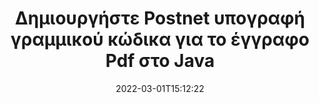 ---
############################# Static ############################
layout: "auto-gen-signature"
date: 2022-03-01T15:12:22
draft: false
operation: Sign
signaturetype: Barcode
codetype: Postnet
fileformat: Pdf
productName: Java
lang: el
productCode: java
otherformats: pdf doc docx docm dot dotm dotx odt ott rtf xls xlsx xlsm xlsb csv ods ots xltx xltm ppt pptx pps ppsx odp otp potx potm pptm ppsm png jpg bmp gif tiff svg webp wmf
breadcrumb: Put  Barcode signature on Pdf for Java

############################# Head ############################
head_title: "eSign Pdf έγγραφο με Postnet Barcode σε Java"
head_description: "Δημιουργήστε την υπογραφή γραμμικού κώδικα Postnet και τοποθετήστε την στο έγγραφο Pdf με το Java χρησιμοποιώντας μερικές γραμμές κώδικα. Χρησιμοποιήστε το GroupDocs Document Signature API για την υπογραφή διαφόρων μορφών αρχείων."

############################# Header ############################
title: "Δημιουργήστε Postnet υπογραφή γραμμικού κώδικα για το έγγραφο Pdf στο Java"
description: "Ηλεκτρονικά υπογράψτε τα επαγγελματικά σας έγγραφα Pdf με Postnet Barcode. Δημιουργήστε υπογραφή Barcode γρήγορα και εύκολα με μερικές γραμμές κώδικα για να ρυθμίσετε τις επιλογές υπογραφής."
bg_image: "https://cms.admin.containerize.com/templates/aspose/App_Themes/V3/images/bg/header1.png"
bg_overlay: false
button:
    enable: true

############################# SubMenu ############################
submenu:
    enable: true

    left:
        img_alt: "GroupDocs.Signature for Java"
        image: "https://cms.admin.containerize.com/templates/groupdocs/images/product-logos/90x90-noborder/groupdocs-signature-java.png"
        product: "GroupDocs.Signature"
        platform: "Java"



############################# About ############################
about:
    enable: true
    title: "Σχετικά με το API υπογραφών γραμμικού κώδικα GroupDocs.Signature for Java."
    content: |
        Το [GroupDocs.Signature for Java](https://products.groupdocs.com/signature/java/) είναι ένα γρήγορο και εύκολο API για τη διαχείριση της ηλεκτρονικής υπογραφής ψηφιακών εγγράφων με χρήση τύπων Barcode όπως UPCA, UPCE, EAN13, EAN14, Code39, Code39Extended, Code128, Codabar, Postnet, ISBN , ITF14 και πολλά άλλα. Οι πελάτες μπορούν να δημιουργήσουν εύκολα Barcodes που παρέχουν το απαιτούμενο κείμενο και να τους τοποθετήσουν σε PDF, έγγραφα Microsoft Office Words, βιβλία εργασίας του Microsoft Office Excel, παρουσιάσεις MS PowerPoint, αρχεία Adobe Photoshop και διάφορες μορφές εικόνας. Οι γραμμωτοί κώδικες που τοποθετούνται σε έγγραφα μπορούν να ενημερωθούν, να αναζητηθούν, να επαληθευτούν, να διαγραφούν ή να προεπισκόπησης. Επιπλέον, υποστηρίζεται η προσαρμογή barcodes.
    

############################# Steps ############################
steps:
    enable: true
    title_left: "Βήματα για την υπογραφή Pdf με Barcode στο Java"
    content_left: |
        Το [GroupDocs.Signature for Java](https://products.groupdocs.com/signature/java/) παρέχει τη δυνατότητα υπογραφής εγγράφων Pdf με υπογραφές Barcode γρήγορα και εύκολα.
        
        * Δημιουργήστε ένα στιγμιότυπο κλάσης υπογραφής που παρέχει αρχείο Pdf που υποτίθεται ότι υπογράφεται ως διαδρομή ή ροή μνήμης
        * Δημιουργήστε την κλάση SignOptions και ορίστε όλα τα απαιτούμενα δεδομένα.
        * Επικαλέστε τη μέθοδο Signature.Sign() μεταβιβάζοντας την έξοδο Pdf αρχείο ή ροή μνήμης

    title_right: " Απαιτήσεις συστήματος"
    content_right: |
        Το GroupDocs.Signature for Java υποστηρίζεται σε όλες τις μεγάλες πλατφόρμες και λειτουργικά συστήματα. Πριν εκτελέσετε τον παρακάτω κώδικα, βεβαιωθείτε ότι έχετε εγκαταστήσει τις ακόλουθες προϋποθέσεις στο σύστημά σας.

        * Λειτουργικά συστήματα: Microsoft Windows, Linux, MacOS
        * Περιβάλλοντα ανάπτυξης: NetBeans, Intellij IDEA, Eclipse, etc.
        * Java runtime: J2SE 6.0 and above
        * Αποκτήστε το πιο πρόσφατο GroupDocs.Signature for Java από το [Maven](https://repository.groupdocs.com/webapp/#/artifacts/browse/tree/General/repo/com/groupdocs/groupdocs-signature)
         
    code: |
        ```java    
                
        // Set up input Pdf file
        String filePath = "input.pdf";
        // Set up output file
        String outputFilePath = "output.pdf";

        // Instantiate Signature for input file
        Signature signature = new Signature(filePath);

        // create barcode option with predefined barcode text
        BarcodeSignOptions options = new BarcodeSignOptions("John Smith");

        // setup Barcode encoding type
        options.setEncodeType(BarcodeTypes.Postnet);

        // set signature position
        options.setLeft(50);
        options.setTop(50);
        options.setWidth(200);
        options.setHeight(50);

        // sign Pdf document
        SignResult result = signature.sign(outputFilePath, options);

        ```

############################# Demos ############################
demos:
    enable: true
    title: "Υπογραφή εγγράφων Pdf με Barcode Ζωντανή επίδειξη"
    content: |
       Υπογράψτε το αρχείο Pdf με διάφορες υπογραφές αυτήν τη στιγμή, μεταβαίνοντας στον ιστότοπο [GroupDocs.Signature App](https://products.groupdocs.app/signature/family). Δωρεάν online demo σας περιμένει.

        
############################# About Formats ############################
about_formats:
    enable: true
    format:
        # format loop
        - icon: "fas fa-barcode"
          title: "About Postnet Barcode"
          content: |
            Το POSTNET (Τεχνική Αριθμητικής Κωδικοποίησης Ταχυδρομικών Αριθμών) είναι μια συμβολολογία γραμμωτού κώδικα που χρησιμοποιείται από την Ταχυδρομική Υπηρεσία των Ηνωμένων Πολιτειών για να βοηθήσει στην κατεύθυνση της αλληλογραφίας.
          characterset: |
             Αριθμητικά ψηφία (0-9).
          textcapacity: |
             Έως 11 χαρακτήρες.
          image: |
             iVBORw0KGgoAAAANSUhEUgAAACcAAAAjCAYAAAAXMhMjAAAAAXNSR0IArs4c6QAAAARnQU1BAACxjwv8YQUAAAAJcEhZcwAADsMAAA7DAcdvqGQAAACeSURBVFhH7c7BCkMxEELR/P9Pp1LoRrCXpi4Cbw5kIRKZtS82x52a407Ncae+HrfWer8Pyr+i/3NcQv/nuIT+z3EJ/X/Ocf9mlxuhsXZ2uREaa2eXG6Gxdna5ERprZ5cbobF2drkRGmtnlxuhsXZ2uREaa2eXG6Gxdna5ERprZ5cbobF2drkRGmtnlxuhsXZ2ubnAHHdqjjt18XF7vwDevzbHqsQWPwAAAABJRU5ErkJggg==

          link: ""

############################# More Formats ############################
more_formats:
    enable: true
    title: "Άλλες υποστηριζόμενες υπογραφές Barcode για Java"
    content: |
        "Μπορείτε επίσης να υπογράψετε το Pdf με άλλους τύπους υπογραφής. Δείτε την παρακάτω λίστα."
    format: 
        
       
back_to_top:
    enable: true
---
